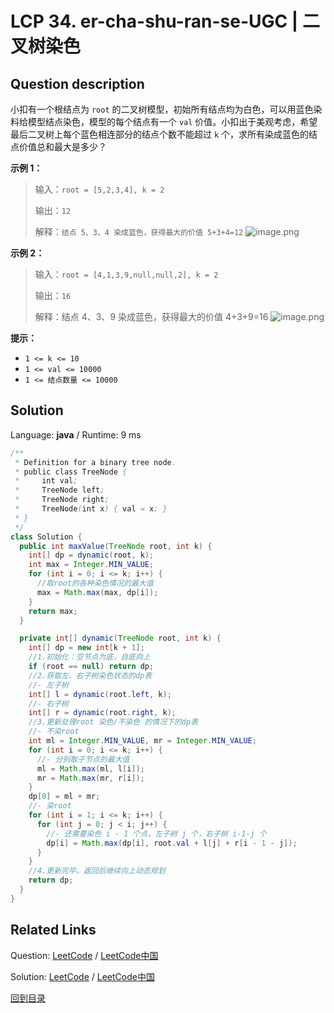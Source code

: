 ﻿# LCP 34. er-cha-shu-ran-se-UGC | 二叉树染色

## Question description

<!--If you want to use the English description, use  instead-->
小扣有一个根结点为 `root` 的二叉树模型，初始所有结点均为白色，可以用蓝色染料给模型结点染色，模型的每个结点有一个 `val` 价值。小扣出于美观考虑，希望最后二叉树上每个蓝色相连部分的结点个数不能超过 `k` 个，求所有染成蓝色的结点价值总和最大是多少？


**示例 1：**
> 输入：`root = [5,2,3,4], k = 2`
>
> 输出：`12`
>
> 解释：`结点 5、3、4 染成蓝色，获得最大的价值 5+3+4=12`
![image.png](https://pic.leetcode-cn.com/1616126267-BqaCRj-image.png)


**示例 2：**
> 输入：`root = [4,1,3,9,null,null,2], k = 2`
>
> 输出：`16`
>
> 解释：结点 4、3、9 染成蓝色，获得最大的价值 4+3+9=16
![image.png](https://pic.leetcode-cn.com/1616126301-gJbhba-image.png)



**提示：**
+ `1 <= k <= 10`
+ `1 <= val <= 10000`
+ `1 <= 结点数量 <= 10000`
    



## Solution

Language: **java**  /  Runtime: 9 ms

```java
/**
 * Definition for a binary tree node.
 * public class TreeNode {
 *     int val;
 *     TreeNode left;
 *     TreeNode right;
 *     TreeNode(int x) { val = x; }
 * }
 */
class Solution {
  public int maxValue(TreeNode root, int k) {
    int[] dp = dynamic(root, k);
    int max = Integer.MIN_VALUE;
    for (int i = 0; i <= k; i++) {
      //取root的各种染色情况的最大值
      max = Math.max(max, dp[i]);
    }
    return max;
  }

  private int[] dynamic(TreeNode root, int k) {
    int[] dp = new int[k + 1];
    //1.初始化：空节点为底，自底向上
    if (root == null) return dp;
    //2.获取左、右子树染色状态的dp表
    //- 左子树
    int[] l = dynamic(root.left, k);
    //- 右子树
    int[] r = dynamic(root.right, k);
    //3.更新处理root 染色/不染色 的情况下的dp表
    //- 不染root
    int ml = Integer.MIN_VALUE, mr = Integer.MIN_VALUE;
    for (int i = 0; i <= k; i++) {
      //- 分别取子节点的最大值
      ml = Math.max(ml, l[i]);
      mr = Math.max(mr, r[i]);
    }
    dp[0] = ml + mr;
    //- 染root
    for (int i = 1; i <= k; i++) {
      for (int j = 0; j < i; j++) {
        //- 还需要染色 i - 1 个点，左子树 j 个，右子树 i-1-j 个
        dp[i] = Math.max(dp[i], root.val + l[j] + r[i - 1 - j]);
      }
    }
    //4.更新完毕，返回后继续向上动态规划
    return dp;
  }
}


```



## Related Links

Question: [LeetCode](https://leetcode.com/problems/er-cha-shu-ran-se-UGC/description/)  /  [LeetCode中国](https://leetcode-cn.com/problems/er-cha-shu-ran-se-UGC/description/)

Solution: [LeetCode](https://leetcode.com/articles/er-cha-shu-ran-se-UGC/)  /  [LeetCode中国](https://leetcode-cn.com/articles/er-cha-shu-ran-se-UGC/)

[回到目录](../README.md)